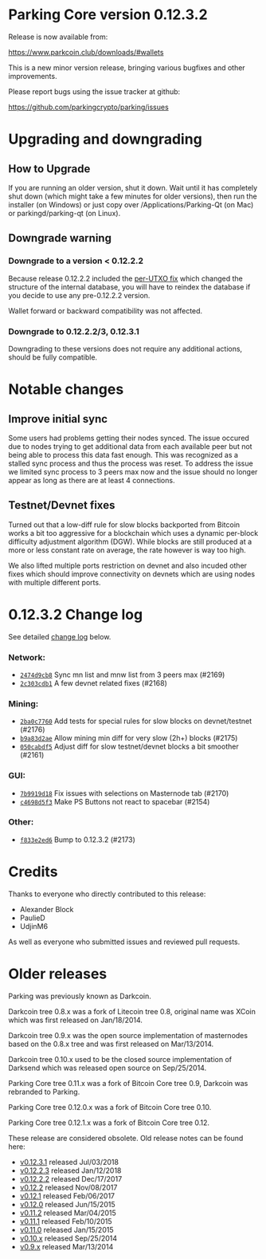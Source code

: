 Parking Core version 0.12.3.2
==========================

Release is now available from:

  <https://www.parkcoin.club/downloads/#wallets>

This is a new minor version release, bringing various bugfixes and other
improvements.

Please report bugs using the issue tracker at github:

  <https://github.com/parkingcrypto/parking/issues>


Upgrading and downgrading
=========================

How to Upgrade
--------------

If you are running an older version, shut it down. Wait until it has completely
shut down (which might take a few minutes for older versions), then run the
installer (on Windows) or just copy over /Applications/Parking-Qt (on Mac) or
parkingd/parking-qt (on Linux).

Downgrade warning
-----------------

### Downgrade to a version < 0.12.2.2

Because release 0.12.2.2 included the [per-UTXO fix](release-notes/parking/release-notes-0.12.2.2.md#per-utxo-fix)
which changed the structure of the internal database, you will have to reindex
the database if you decide to use any pre-0.12.2.2 version.

Wallet forward or backward compatibility was not affected.

### Downgrade to 0.12.2.2/3, 0.12.3.1

Downgrading to these versions does not require any additional actions, should be
fully compatible.


Notable changes
===============

Improve initial sync
--------------------

Some users had problems getting their nodes synced. The issue occured due to nodes trying to
get additional data from each available peer but not being able to process this data fast enough.
This was recognized as a stalled sync process and thus the process was reset. To address the issue
we limited sync process to 3 peers max now and the issue should no longer appear as long as there
are at least 4 connections.

Testnet/Devnet fixes
--------------------

Turned out that a low-diff rule for slow blocks backported from Bitcoin works a bit too aggressive for
a blockchain which uses a dynamic per-block difficulty adjustment algorithm (DGW). While blocks are still
produced at a more or less constant rate on average, the rate however is way too high.

We also lifted multiple ports restriction on devnet and also incuded other fixes which should improve
connectivity on devnets which are using nodes with multiple different ports.


0.12.3.2 Change log
===================

See detailed [change log](https://github.com/parkingcrypto/parking/compare/v0.12.3.1...parkingcrypto:v0.12.3.2) below.

### Network:
- [`2474d9cb8`](https://github.com/parkingcrypto/parking/commit/2474d9cb8) Sync mn list and mnw list from 3 peers max (#2169)
- [`2c303cdb1`](https://github.com/parkingcrypto/parking/commit/2c303cdb1) A few devnet related fixes (#2168)

### Mining:
- [`2ba0c7760`](https://github.com/parkingcrypto/parking/commit/2ba0c7760) Add tests for special rules for slow blocks on devnet/testnet (#2176)
- [`b9a83d2ae`](https://github.com/parkingcrypto/parking/commit/b9a83d2ae) Allow mining min diff for very slow (2h+) blocks (#2175)
- [`050cabdf5`](https://github.com/parkingcrypto/parking/commit/050cabdf5) Adjust diff for slow testnet/devnet blocks a bit smoother (#2161)

### GUI:
- [`7b9919d18`](https://github.com/parkingcrypto/parking/commit/7b9919d18) Fix issues with selections on Masternode tab (#2170)
- [`c4698d5f3`](https://github.com/parkingcrypto/parking/commit/c4698d5f3) Make PS Buttons not react to spacebar (#2154)

### Other:
- [`f833e2ed6`](https://github.com/parkingcrypto/parking/commit/f833e2ed6) Bump to 0.12.3.2 (#2173)


Credits
=======

Thanks to everyone who directly contributed to this release:

- Alexander Block
- PaulieD
- UdjinM6

As well as everyone who submitted issues and reviewed pull requests.


Older releases
==============

Parking was previously known as Darkcoin.

Darkcoin tree 0.8.x was a fork of Litecoin tree 0.8, original name was XCoin
which was first released on Jan/18/2014.

Darkcoin tree 0.9.x was the open source implementation of masternodes based on
the 0.8.x tree and was first released on Mar/13/2014.

Darkcoin tree 0.10.x used to be the closed source implementation of Darksend
which was released open source on Sep/25/2014.

Parking Core tree 0.11.x was a fork of Bitcoin Core tree 0.9,
Darkcoin was rebranded to Parking.

Parking Core tree 0.12.0.x was a fork of Bitcoin Core tree 0.10.

Parking Core tree 0.12.1.x was a fork of Bitcoin Core tree 0.12.

These release are considered obsolete. Old release notes can be found here:

- [v0.12.3.1](https://github.com/parkingcrypto/parking/blob/master/doc/release-notes/parking/release-notes-0.12.3.1.md) released Jul/03/2018
- [v0.12.2.3](https://github.com/parkingcrypto/parking/blob/master/doc/release-notes/parking/release-notes-0.12.2.3.md) released Jan/12/2018
- [v0.12.2.2](https://github.com/parkingcrypto/parking/blob/master/doc/release-notes/parking/release-notes-0.12.2.2.md) released Dec/17/2017
- [v0.12.2](https://github.com/parkingcrypto/parking/blob/master/doc/release-notes/parking/release-notes-0.12.2.md) released Nov/08/2017
- [v0.12.1](https://github.com/parkingcrypto/parking/blob/master/doc/release-notes/parking/release-notes-0.12.1.md) released Feb/06/2017
- [v0.12.0](https://github.com/parkingcrypto/parking/blob/master/doc/release-notes/parking/release-notes-0.12.0.md) released Jun/15/2015
- [v0.11.2](https://github.com/parkingcrypto/parking/blob/master/doc/release-notes/parking/release-notes-0.11.2.md) released Mar/04/2015
- [v0.11.1](https://github.com/parkingcrypto/parking/blob/master/doc/release-notes/parking/release-notes-0.11.1.md) released Feb/10/2015
- [v0.11.0](https://github.com/parkingcrypto/parking/blob/master/doc/release-notes/parking/release-notes-0.11.0.md) released Jan/15/2015
- [v0.10.x](https://github.com/parkingcrypto/parking/blob/master/doc/release-notes/parking/release-notes-0.10.0.md) released Sep/25/2014
- [v0.9.x](https://github.com/parkingcrypto/parking/blob/master/doc/release-notes/parking/release-notes-0.9.0.md) released Mar/13/2014

